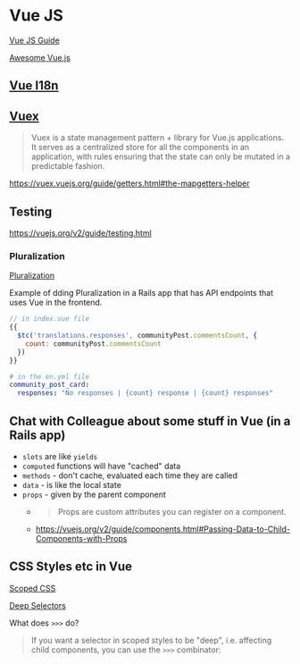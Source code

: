 # Vue JS

[Vue JS Guide](https://vuejs.org/v2/guide/)

[Awesome Vue.js](https://github.com/vuejs/awesome-vue)

## [Vue I18n](https://kazupon.github.io/vue-i18n/introduction.html)

## [Vuex](https://vuex.vuejs.org/)

>Vuex is a state management pattern + library for Vue.js applications. It serves as a centralized store for all the components in an application, with rules ensuring that the state can only be mutated in a predictable fashion.

<https://vuex.vuejs.org/guide/getters.html#the-mapgetters-helper>

## Testing

<https://vuejs.org/v2/guide/testing.html>

### Pluralization

[Pluralization](https://kazupon.github.io/vue-i18n/guide/pluralization.html)

Example of dding Pluralization in a Rails app that has API endpoints that uses Vue in the frontend.

```js
// in index.vue file
{{
  $tc('translations.responses', communityPost.commentsCount, {
    count: communityPost.commentsCount
  })
}}
```

```yaml
# in the en.yml file
community_post_card:
  responses: "No responses | {count} response | {count} responses"
```

## Chat with Colleague about some stuff in Vue (in a Rails app)

- `slots` are like `yields`
- `computed` functions will have "cached" data
- `methods` - don't cache, evaluated each time they are called
- `data` - is like the local state
- `props` - given by the parent component
  - > Props are custom attributes you can register on a component.
  - <https://vuejs.org/v2/guide/components.html#Passing-Data-to-Child-Components-with-Props>


## CSS Styles etc in Vue

[Scoped CSS](https://vue-loader.vuejs.org/guide/scoped-css.html#scoped-css)


[Deep Selectors](https://vue-loader.vuejs.org/guide/scoped-css.html#child-component-root-elements)

What does `>>>` do?

>If you want a selector in scoped styles to be "deep", i.e. affecting child components, you can use the `>>>`  combinator:
